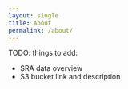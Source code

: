 ```yaml
---
layout: single
title: About
permalink: /about/
---
```


TODO: things to add:

- SRA data overview
- S3 bucket link and description
